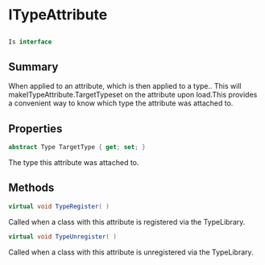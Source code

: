 # ITypeAttribute

## 
```c#
Is interface
```

## Summary

When applied to an attribute, which is then applied to a type..
This will makeITypeAttribute.TargetTypeset on the attribute upon load.This provides a convenient way to know which type the attribute was attached to.
## Properties

```c#
abstract Type TargetType { get; set; } 
```
The type this attribute was attached to.
## Methods

```c#
virtual void TypeRegister( ) 
```
Called when a class with this attribute is registered via the TypeLibrary.
```c#
virtual void TypeUnregister( ) 
```
Called when a class with this attribute is unregistered via the TypeLibrary.
